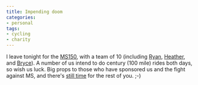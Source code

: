 ```yaml
---
title: Impending doom
categories:
- personal
tags:
- cycling
- charity
---
```


I leave tonight for the [MS150][1], with a team of 10 (including [Ryan][2], [Heather][3], and [Bryce][4]).  A number of us intend to do century (100 mile) rides both days, so wish us luck.  Big props to those who have sponsored us and the fight against MS, and there's [still time][5] for the rest of you.  ;-)

   [1]: http://www.nationalmssociety.org/MOS/event/event_detail.asp?e=432
   [2]: http://nopaper.net/
   [3]: http://angelweaving.blogspot.com/
   [4]: http://www.amnesiac.net/
   [5]: https://www.nationalmssociety.org/MOS/home/login.asp?j=1&m=e&pa=218773&pta%5Fa=8745466&pta%5Fn=1&pd=MOS0EMS120030906COL&pt=MOSBTREC01

